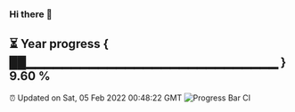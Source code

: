 ### Hi there 👋
⏳ Year progress { ██▁▁▁▁▁▁▁▁▁▁▁▁▁▁▁▁▁▁▁▁▁▁▁▁▁▁▁▁ } 9.60 %
---
⏰ Updated on Sat, 05 Feb 2022 00:48:22 GMT
![Progress Bar CI](https://github.com/liununu/liununu/workflows/Progress%20Bar%20CI/badge.svg)
